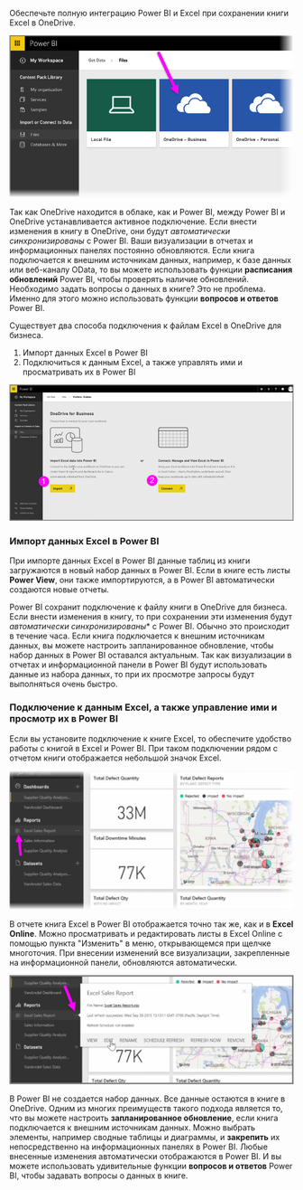 Обеспечьте полную интеграцию Power BI и Excel при сохранении книги Excel в OneDrive.

![](media/5-4-connect-onedrive-for-business/5-4_1.png)

Так как OneDrive находится в облаке, как и Power BI, между Power BI и OneDrive устанавливается активное подключение. Если внести изменения в книгу в OneDrive, они будут *автоматически синхронизированы* с Power BI. Ваши визуализации в отчетах и информационных панелях постоянно обновляются. Если книга подключается к внешним источникам данных, например, к базе данных или веб-каналу OData, то вы можете использовать функции **расписания обновлений** Power BI, чтобы проверять наличие обновлений. Необходимо задать вопросы о данных в книге? Это не проблема. Именно для этого можно использовать функции **вопросов и ответов** Power BI.

Существует два способа подключения к файлам Excel в OneDrive для бизнеса.

1. Импорт данных Excel в Power BI
2. Подключиться к данным Excel, а также управлять ими и просматривать их в Power BI

![](media/5-4-connect-onedrive-for-business/5-4_3.png)

### <a name="import-excel-data-into-power-bi"></a>Импорт данных Excel в Power BI
При импорте данных Excel в Power BI данные таблиц из книги загружаются в новый набор данных в Power BI. Если в книге есть листы **Power View**, они также импортируются, а в Power BI автоматически создаются новые отчеты.

Power BI сохранит подключение к файлу книги в OneDrive для бизнеса. Если внести изменения в книгу, то при сохранении эти изменения будут *автоматически синхронизированы** с Power BI. Обычно это происходит в течение часа. Если книга подключается к внешним источникам данных, вы можете настроить запланированное обновление, чтобы набор данных в Power BI оставался актуальным. Так как визуализации в отчетах и информационной панели в Power BI будут использовать данные из набора данных, то при их просмотре запросы будут выполняться очень быстро.

### <a name="connect-manage-and-view-excel-in-power-bi"></a>Подключение к данным Excel, а также управление ими и просмотр их в Power BI
Если вы установите подключение к книге Excel, то обеспечите удобство работы с книгой в Excel и Power BI. При таком подключении рядом с отчетом книги отображается небольшой значок Excel.

![](media/5-4-connect-onedrive-for-business/5-4_4.png)

В отчете книга Excel в Power BI отображается точно так же, как и в **Excel Online**. Можно просматривать и редактировать листы в Excel Online с помощью пункта "Изменить" в меню, открывающемся при щелчке многоточия. При внесении изменений все визуализации, закрепленные на информационной панели, обновляются автоматически.

![](media/5-4-connect-onedrive-for-business/5-4_5.png)

В Power BI не создается набор данных. Все данные остаются в книге в OneDrive. Одним из многих преимуществ такого подхода является то, что вы можете настроить **запланированное обновление**, если книга подключается к внешним источникам данных. Можно выбрать элементы, например сводные таблицы и диаграммы, и **закрепить** их непосредственно на информационных панелях в Power BI. Любые внесенные изменения автоматически отображаются в Power BI. И вы можете использовать удивительные функции **вопросов и ответов** Power BI, чтобы задавать вопросы о данных в книге.  


